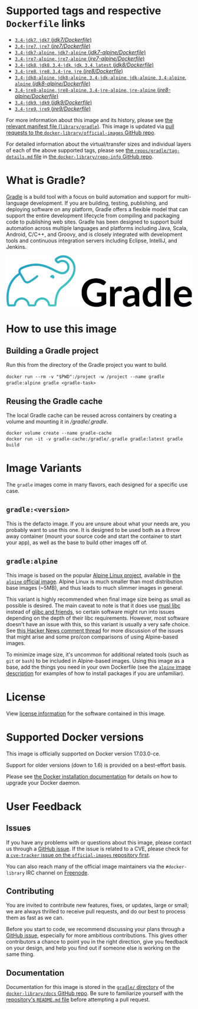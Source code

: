 <!--

********************************************************************************

WARNING:

    DO NOT EDIT "gradle/README.md"

    IT IS AUTO-GENERATED

    (from the other files in "gradle/" combined with a set of templates)

********************************************************************************

-->

# Supported tags and respective `Dockerfile` links

-	[`3.4-jdk7`, `jdk7` (*jdk7/Dockerfile*)](https://github.com/keeganwitt/docker-gradle/blob/a545268f9b31289a9b84abd0dc97ff4d78532164/jdk7/Dockerfile)
-	[`3.4-jre7`, `jre7` (*jre7/Dockerfile*)](https://github.com/keeganwitt/docker-gradle/blob/a545268f9b31289a9b84abd0dc97ff4d78532164/jre7/Dockerfile)
-	[`3.4-jdk7-alpine`, `jdk7-alpine` (*jdk7-alpine/Dockerfile*)](https://github.com/keeganwitt/docker-gradle/blob/a545268f9b31289a9b84abd0dc97ff4d78532164/jdk7-alpine/Dockerfile)
-	[`3.4-jre7-alpine`, `jre7-alpine` (*jre7-alpine/Dockerfile*)](https://github.com/keeganwitt/docker-gradle/blob/a545268f9b31289a9b84abd0dc97ff4d78532164/jre7-alpine/Dockerfile)
-	[`3.4-jdk8`, `jdk8`, `3.4-jdk`, `jdk`, `3.4`, `latest` (*jdk8/Dockerfile*)](https://github.com/keeganwitt/docker-gradle/blob/a545268f9b31289a9b84abd0dc97ff4d78532164/jdk8/Dockerfile)
-	[`3.4-jre8`, `jre8`, `3.4-jre`, `jre` (*jre8/Dockerfile*)](https://github.com/keeganwitt/docker-gradle/blob/a545268f9b31289a9b84abd0dc97ff4d78532164/jre8/Dockerfile)
-	[`3.4-jdk8-alpine`, `jdk8-alpine`, `3.4-jdk-alpine`, `jdk-alpine`, `3.4-alpine`, `alpine` (*jdk8-alpine/Dockerfile*)](https://github.com/keeganwitt/docker-gradle/blob/a545268f9b31289a9b84abd0dc97ff4d78532164/jdk8-alpine/Dockerfile)
-	[`3.4-jre8-alpine`, `jre8-alpine`, `3.4-jre-alpine`, `jre-alpine` (*jre8-alpine/Dockerfile*)](https://github.com/keeganwitt/docker-gradle/blob/a545268f9b31289a9b84abd0dc97ff4d78532164/jre8-alpine/Dockerfile)
-	[`3.4-jdk9`, `jdk9` (*jdk9/Dockerfile*)](https://github.com/keeganwitt/docker-gradle/blob/a545268f9b31289a9b84abd0dc97ff4d78532164/jdk9/Dockerfile)
-	[`3.4-jre9`, `jre9` (*jre9/Dockerfile*)](https://github.com/keeganwitt/docker-gradle/blob/a545268f9b31289a9b84abd0dc97ff4d78532164/jre9/Dockerfile)

For more information about this image and its history, please see [the relevant manifest file (`library/gradle`)](https://github.com/docker-library/official-images/blob/master/library/gradle). This image is updated via [pull requests to the `docker-library/official-images` GitHub repo](https://github.com/docker-library/official-images/pulls?q=label%3Alibrary%2Fgradle).

For detailed information about the virtual/transfer sizes and individual layers of each of the above supported tags, please see [the `repos/gradle/tag-details.md` file](https://github.com/docker-library/repo-info/blob/master/repos/gradle/tag-details.md) in [the `docker-library/repo-info` GitHub repo](https://github.com/docker-library/repo-info).

# What is Gradle?

[Gradle](https://gradle.org/) is a build tool with a focus on build automation and support for multi-language development. If you are building, testing, publishing, and deploying software on any platform, Gradle offers a flexible model that can support the entire development lifecycle from compiling and packaging code to publishing web sites. Gradle has been designed to support build automation across multiple languages and platforms including Java, Scala, Android, C/C++, and Groovy, and is closely integrated with development tools and continuous integration servers including Eclipse, IntelliJ, and Jenkins.

![logo](https://raw.githubusercontent.com/docker-library/docs/c3d3ca6beed000f9ba6eabc98f3399158f520256/gradle/logo.png)

# How to use this image

## Building a Gradle project

Run this from the directory of the Gradle project you want to build.

`docker run --rm -v "$PWD":/project -w /project --name gradle gradle:alpine gradle <gradle-task>`

## Reusing the Gradle cache

The local Gradle cache can be reused across containers by creating a volume and mounting it in */gradle/.gradle*.

```console
docker volume create --name gradle-cache
docker run -it -v gradle-cache:/gradle/.gradle gradle:latest gradle build
```

# Image Variants

The `gradle` images come in many flavors, each designed for a specific use case.

## `gradle:<version>`

This is the defacto image. If you are unsure about what your needs are, you probably want to use this one. It is designed to be used both as a throw away container (mount your source code and start the container to start your app), as well as the base to build other images off of.

## `gradle:alpine`

This image is based on the popular [Alpine Linux project](http://alpinelinux.org), available in [the `alpine` official image](https://hub.docker.com/_/alpine). Alpine Linux is much smaller than most distribution base images (~5MB), and thus leads to much slimmer images in general.

This variant is highly recommended when final image size being as small as possible is desired. The main caveat to note is that it does use [musl libc](http://www.musl-libc.org) instead of [glibc and friends](http://www.etalabs.net/compare_libcs.html), so certain software might run into issues depending on the depth of their libc requirements. However, most software doesn't have an issue with this, so this variant is usually a very safe choice. See [this Hacker News comment thread](https://news.ycombinator.com/item?id=10782897) for more discussion of the issues that might arise and some pro/con comparisons of using Alpine-based images.

To minimize image size, it's uncommon for additional related tools (such as `git` or `bash`) to be included in Alpine-based images. Using this image as a base, add the things you need in your own Dockerfile (see the [`alpine` image description](https://hub.docker.com/_/alpine/) for examples of how to install packages if you are unfamiliar).

# License

View [license information](https://gradle.org/license/) for the software contained in this image.

# Supported Docker versions

This image is officially supported on Docker version 17.03.0-ce.

Support for older versions (down to 1.6) is provided on a best-effort basis.

Please see [the Docker installation documentation](https://docs.docker.com/installation/) for details on how to upgrade your Docker daemon.

# User Feedback

## Issues

If you have any problems with or questions about this image, please contact us through a [GitHub issue](https://github.com/keeganwitt/docker-gradle/issues). If the issue is related to a CVE, please check for [a `cve-tracker` issue on the `official-images` repository first](https://github.com/docker-library/official-images/issues?q=label%3Acve-tracker).

You can also reach many of the official image maintainers via the `#docker-library` IRC channel on [Freenode](https://freenode.net).

## Contributing

You are invited to contribute new features, fixes, or updates, large or small; we are always thrilled to receive pull requests, and do our best to process them as fast as we can.

Before you start to code, we recommend discussing your plans through a [GitHub issue](https://github.com/keeganwitt/docker-gradle/issues), especially for more ambitious contributions. This gives other contributors a chance to point you in the right direction, give you feedback on your design, and help you find out if someone else is working on the same thing.

## Documentation

Documentation for this image is stored in the [`gradle/` directory](https://github.com/docker-library/docs/tree/master/gradle) of the [`docker-library/docs` GitHub repo](https://github.com/docker-library/docs). Be sure to familiarize yourself with the [repository's `README.md` file](https://github.com/docker-library/docs/blob/master/README.md) before attempting a pull request.
